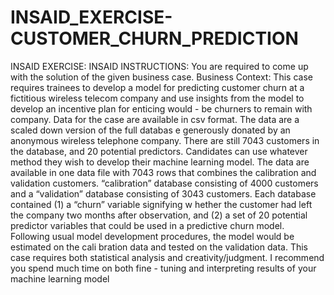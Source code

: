 # INSAID_EXERCISE-CUSTOMER_CHURN_PREDICTION
INSAID EXERCISE:  INSAID INSTRUCTIONS: You are required to come up with the solution of the given business case. Business Context: This case requires trainees to develop a model for predicting customer churn at a fictitious wireless telecom company and use insights from the model to develop an incentive plan for enticing would - be churners to remain with company. Data for the case are available in csv format. The data are a scaled down version of the full databas e generously donated by an anonymous wireless telephone company. There are still 7043 customers in the database, and 20 potential predictors. Candidates can use whatever method they wish to develop their machine learning model. The data are available in one data file with 7043 rows that combines the calibration and validation customers. “calibration” database consisting of 4000 customers and a “validation” database consisting of 3043 customers. Each database contained (1) a “churn” variable signifying w hether the customer had left the company two months after observation, and (2) a set of 20 potential predictor variables that could be used in a predictive churn model. Following usual model development procedures, the model would be estimated on the cali bration data and tested on the validation data. This case requires both statistical analysis and creativity/judgment. I recommend you spend much time on both fine - tuning and interpreting results of your machine learning model




